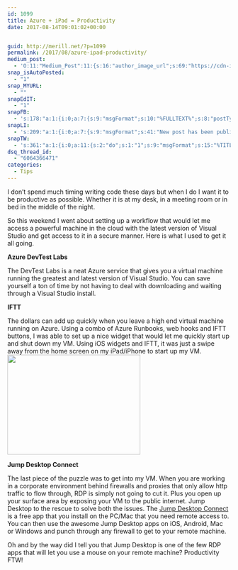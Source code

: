 ```yaml
---
id: 1099
title: Azure + iPad = Productivity
date: 2017-08-14T09:01:02+00:00


guid: http://merill.net/?p=1099
permalink: /2017/08/azure-ipad-productivity/
medium_post:
  - 'O:11:"Medium_Post":11:{s:16:"author_image_url";s:69:"https://cdn-images-1.medium.com/fit/c/200/200/0*nOSMyIhdQJ9325FH.jpeg";s:10:"author_url";s:26:"https://medium.com/@merill";s:11:"byline_name";N;s:12:"byline_email";N;s:10:"cross_link";s:2:"no";s:2:"id";s:12:"817f6762dc8c";s:21:"follower_notification";s:3:"yes";s:7:"license";s:19:"all-rights-reserved";s:14:"publication_id";s:12:"99858869fb3c";s:6:"status";s:6:"public";s:3:"url";s:63:"https://medium.com/@merill/azure-ipad-productivity-817f6762dc8c";}'
snap_isAutoPosted:
  - "1"
snap_MYURL:
  - ""
snapEdIT:
  - "1"
snapFB:
  - 's:178:"a:1:{i:0;a:7:{s:9:"msgFormat";s:10:"%FULLTEXT%";s:8:"postType";s:1:"T";s:9:"isAutoImg";s:1:"A";s:8:"imgToUse";s:0:"";s:9:"isAutoURL";s:1:"A";s:8:"urlToUse";s:0:"";s:2:"do";i:0;}}";'
snapLI:
  - 's:209:"a:1:{i:0;a:7:{s:9:"msgFormat";s:41:"New post has been published on %SITENAME%";s:8:"postType";s:1:"A";s:9:"isAutoImg";s:1:"A";s:8:"imgToUse";s:0:"";s:9:"isAutoURL";s:1:"A";s:8:"urlToUse";s:0:"";s:2:"do";i:0;}}";'
snapTW:
  - 's:361:"a:1:{i:0;a:11:{s:2:"do";s:1:"1";s:9:"msgFormat";s:15:"%TITLE% - %URL%";s:8:"attchImg";s:1:"1";s:9:"isAutoImg";s:1:"A";s:8:"imgToUse";s:0:"";s:9:"isAutoURL";s:1:"A";s:8:"urlToUse";s:0:"";s:8:"isPosted";s:1:"1";s:4:"pgID";s:18:"896869270897926146";s:7:"postURL";s:52:"https://twitter.com/merill/status/896869270897926146";s:5:"pDate";s:19:"2017-08-13 23:01:11";}}";'
dsq_thread_id:
  - "6064366471"
categories:
  - Tips
---
```

I don’t spend much timing writing code these days but when I do I want it to be productive as possible. Whether it is at my desk, in a meeting room or in bed in the middle of the night.

So this weekend I went about setting up a workflow that would let me access a powerful machine in the cloud with the latest version of Visual Studio and get access to it in a secure manner. Here is what I used to get it all going.

<strong>Azure DevTest Labs</strong>

The DevTest Labs is a neat Azure service that gives you a virtual machine running the greatest and latest version of Visual Studio. You can save yourself a ton of time by not having to deal with downloading and waiting through a Visual Studio install.

<strong>IFTT</strong>

The dollars can add up quickly when you leave a high end virtual machine running on Azure. Using a combo of Azure Runbooks, web hooks and IFTT buttons, I was able to set up a nice widget that would let me quickly start up and shut down my VM. Using iOS widgets and IFTT, it was just a swipe away from the home screen on my iPad/iPhone to start up my VM.
<img src="https://merill.net/wp-content/uploads/2017/08/IMG_0316-300x225.png" alt="" width="300" height="225" class="alignnone size-medium wp-image-1100" />

<strong>Jump Desktop Connect</strong>

The last piece of the puzzle was to get into my VM. When you are working in a corporate environment behind firewalls and proxies that only allow http traffic to flow through, RDP is simply not going to cut it. Plus you open up your surface area by exposing your VM to the public internet. Jump Desktop to the rescue to solve both the issues. The <a href="https://jumpdesktop.com/">Jump Desktop Connect</a> is a free app that you install on the PC/Mac that you need remote access to. You can then use the awesome Jump Desktop apps on iOS, Android, Mac or Windows and punch through any firewall to get to your remote machine.

Oh and by the way did I tell you that Jump Desktop is one of the few RDP apps that will let you use a mouse on your remote machine? Productivity FTW!
